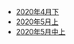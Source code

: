 
- [2020年4月下](./docs/fuli/2020年4月下.md)
- [2020年5月上](./docs/fuli/2020年5月上.md)
- [2020年5月中上](./docs/fuli/2020年5月中上.md)
